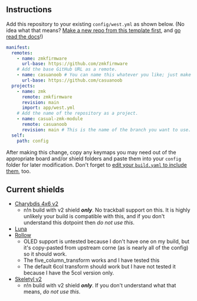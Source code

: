 ## Instructions

Add this repository to your existing `config/west.yml` as shown below. (No idea what that means? [Make a new repo from this template first](https://github.com/zmkfirmware/unified-zmk-config-template), and [go read the docs](https://zmk.dev/docs/customization#building-additional-keyboards)!)

```yaml
manifest:
  remotes:
    - name: zmkfirmware
      url-base: https://github.com/zmkfirmware
    # Add the base GitHub URL as a remote.
    - name: casuanoob # You can name this whatever you like; just make sure the "remote" below matches.
      url-base: https://github.com/casuanoob
  projects:
    - name: zmk
      remote: zmkfirmware
      revision: main
      import: app/west.yml
    # Add the name of the repository as a project.
    - name: casual-zmk-module
      remote: casuanoob
      revision: main # This is the name of the branch you want to use.
  self:
    path: config
```

After making this change, copy any keymaps you may need out of the appropriate board and/or shield folders and paste them into your `config` folder for later modification. Don't forget to [edit your `build.yaml` to include them](https://zmk.dev/docs/customization#building-additional-keyboards), too.

## Current shields

- [Charybdis 4x6 v2](https://github.com/Bastardkb/Charybdis)
  - n!n build with v2 shield ***only***. No trackball support on this. It is highly unlikely your build is compatible with this, and if you don't understand this dotpoint then *do not use this*.
- [Luna](https://github.com/mindhatch/keyboards?tab=readme-ov-file#%E3%83%AB%E3%83%8A-luna)
- [Rollow](https://github.com/barbellboards/Rollow)
  - OLED support is untested because I don't have one on my build, but it's copy-pasted from upstream corne (as is nearly all of the config) so it should work.
  - The five_column_transform works and I have tested this
  - The default 6col transform should work but I have not tested it because I have the 5col version only.
- [Skeletyl v2](https://github.com/Bastardkb/Skeletyl)
  - n!n build with v2 shield ***only***. If you don't understand what that means, *do not use this*.
